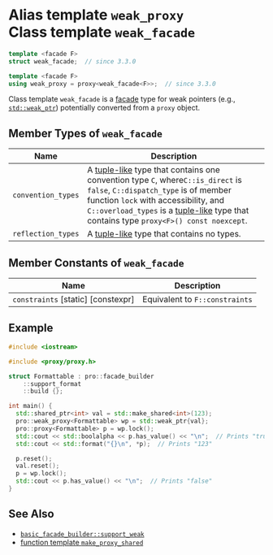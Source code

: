 # Alias template `weak_proxy`<br />Class template `weak_facade`

```cpp
template <facade F>
struct weak_facade;  // since 3.3.0

template <facade F>
using weak_proxy = proxy<weak_facade<F>>;  // since 3.3.0
```

Class template `weak_facade` is a [facade](facade.md) type for weak pointers (e.g., [`std::weak_ptr`](https://en.cppreference.com/w/cpp/memory/weak_ptr)) potentially converted from a `proxy` object.

## Member Types of `weak_facade`

| Name               | Description                                                  |
| ------------------ | ------------------------------------------------------------ |
| `convention_types` | A [tuple-like](https://en.cppreference.com/w/cpp/utility/tuple/tuple-like) type that contains one convention type `C`, where`C::is_direct` is `false`, `C::dispatch_type` is of member function `lock` with accessibility, and `C::overload_types` is a [tuple-like](https://en.cppreference.com/w/cpp/utility/tuple/tuple-like) type that contains type `proxy<F>() const noexcept`. |
| `reflection_types` | A [tuple-like](https://en.cppreference.com/w/cpp/utility/tuple/tuple-like) type that contains no types. |

## Member Constants of `weak_facade`

| Name                               | Description                    |
| ---------------------------------- | ------------------------------ |
| `constraints` [static] [constexpr] | Equivalent to `F::constraints` |

## Example

```cpp
#include <iostream>

#include <proxy/proxy.h>

struct Formattable : pro::facade_builder
    ::support_format
    ::build {};

int main() {
  std::shared_ptr<int> val = std::make_shared<int>(123);
  pro::weak_proxy<Formattable> wp = std::weak_ptr{val};
  pro::proxy<Formattable> p = wp.lock();
  std::cout << std::boolalpha << p.has_value() << "\n";  // Prints "true"
  std::cout << std::format("{}\n", *p);  // Prints "123"

  p.reset();
  val.reset();
  p = wp.lock();
  std::cout << p.has_value() << "\n";  // Prints "false"
}
```

## See Also

- [`basic_facade_builder::support_weak`](basic_facade_builder/support_weak.md)
- [function template `make_proxy_shared`](make_proxy_shared.md)
